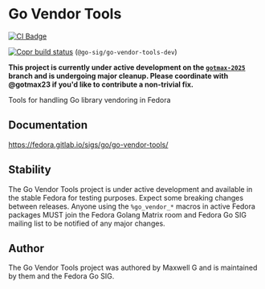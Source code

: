 <!--
Copyright (C) 2024 Maxwell G <maxwell@gtmx.me>
SPDX-License-Identifier: MIT
-->

# Go Vendor Tools

[![CI Badge](https://gitlab.com/gotmax23/go-vendor-tools/badges/main/pipeline.svg)](https://gitlab.com/gotmax23/go-vendor-tools/-/commits/main)

[![Copr build status][copr-badge]][copr-package] (`@go-sig/go-vendor-tools-dev`)

**This project is currently under active development on the
[`gotmax-2025`](https://gitlab.com/fedora/sigs/go/go-vendor-tools/-/tree/gotmax-2025?ref_type=heads)
branch and is undergoing major cleanup. Please coordinate with @gotmax23 if
you'd like to contribute a non-trivial fix.**

Tools for handling Go library vendoring in Fedora

## Documentation

<https://fedora.gitlab.io/sigs/go/go-vendor-tools/>

## Stability

The Go Vendor Tools project is under active development and available in the stable Fedora
for testing purposes.
Expect some breaking changes between releases.
Anyone using the `%go_vendor_*` macros in active Fedora packages MUST join the
Fedora Golang Matrix room and Fedora Go SIG mailing list to be notified of any
major changes.

## Author

The Go Vendor Tools project was authored by Maxwell G and is maintained by them and the
Fedora Go SIG.

[copr-badge]: https://copr.fedorainfracloud.org/coprs/g/go-sig/go-vendor-tools-dev/package/go-vendor-tools/status_image/last_build.png
[copr-package]: https://copr.fedorainfracloud.org/coprs/g/go-sig/go-vendor-tools-dev/package/go-vendor-tools/
